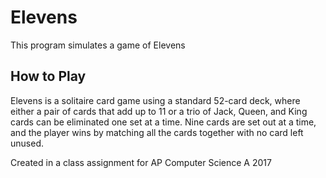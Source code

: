 # Elevens

This program simulates a game of Elevens 

## How to Play

Elevens is a solitaire card game using a standard 52-card deck, where either a pair of cards that add up to 11 or a trio of Jack, 
Queen, and King cards can be eliminated one set at a time. Nine cards are set out at a time, and the player wins by matching
all the cards together with no card left unused. 

Created in a class assignment for AP Computer Science A 2017 
